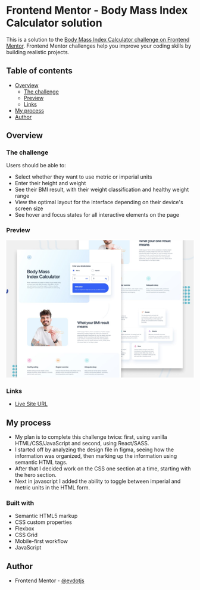 # Frontend Mentor - Body Mass Index Calculator solution

This is a solution to the [Body Mass Index Calculator challenge on Frontend Mentor](https://www.frontendmentor.io/challenges/body-mass-index-calculator-brrBkfSz1T). Frontend Mentor challenges help you improve your coding skills by building realistic projects.

## Table of contents

- [Overview](#overview)
  - [The challenge](#the-challenge)
  - [Preview](#preview)
  - [Links](#links)
- [My process](#my-process)
- [Author](#author)

## Overview

### The challenge

Users should be able to:

- Select whether they want to use metric or imperial units
- Enter their height and weight
- See their BMI result, with their weight classification and healthy weight range
- View the optimal layout for the interface depending on their device's screen size
- See hover and focus states for all interactive elements on the page

### Preview

![preview](./preview.jpg)

### Links

- [Live Site URL](https://evdotjs.github.io/frontendmentor/bmi-calculator/)

## My process

- My plan is to complete this challenge twice: first, using vanilla HTML/CSS/JavaScript and second, using React/SASS.
- I started off by analyzing the design file in figma, seeing how the information was organized, then marking up the information using semantic HTML tags.
- After that I decided work on the CSS one section at a time, starting with the hero section.
- Next in javascript I added the ability to toggle between imperial and metric units in the HTML form.

### Built with

- Semantic HTML5 markup
- CSS custom properties
- Flexbox
- CSS Grid
- Mobile-first workflow
- JavaScript

## Author

- Frontend Mentor - [@evdotjs](https://www.frontendmentor.io/profile/evdotjs)
